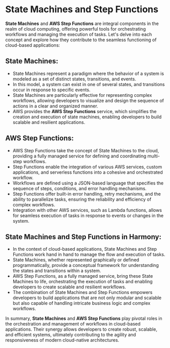 # State Machines and Step Functions
**State Machines** and **AWS Step Functions** are integral components in the realm of cloud computing, offering powerful tools for orchestrating workflows and managing the execution of tasks. Let's delve into each concept and explore how they contribute to the seamless functioning of cloud-based applications:

## State Machines:
- State Machines represent a paradigm where the behavior of a system is modeled as a set of distinct states, transitions, and events.
- In this model, a system can exist in one of several states, and transitions occur in response to specific events.
- State Machines are particularly effective for representing complex workflows, allowing developers to visualize and design the sequence of actions in a clear and organized manner.
- AWS provides the **AWS Step Functions** service, which simplifies the creation and execution of state machines, enabling developers to build scalable and resilient applications.

## AWS Step Functions:
- AWS Step Functions take the concept of State Machines to the cloud, providing a fully managed service for defining and coordinating multi-step workflows.
- Step Functions enable the integration of various AWS services, custom applications, and serverless functions into a cohesive and orchestrated workflow.
- Workflows are defined using a JSON-based language that specifies the sequence of steps, conditions, and error handling mechanisms.
- Step Functions offer built-in error handling, retry mechanisms, and the ability to parallelize tasks, ensuring the reliability and efficiency of complex workflows.
- Integration with other AWS services, such as Lambda functions, allows for seamless execution of tasks in response to events or changes in the system.

## State Machines and Step Functions in Harmony:
- In the context of cloud-based applications, State Machines and Step Functions work hand in hand to manage the flow and execution of tasks.
- State Machines, whether represented graphically or defined programmatically, provide a conceptual framework for understanding the states and transitions within a system.
- AWS Step Functions, as a fully managed service, bring these State Machines to life, orchestrating the execution of tasks and enabling developers to create scalable and resilient workflows.
- The combination of State Machines and Step Functions empowers developers to build applications that are not only modular and scalable but also capable of handling intricate business logic and complex workflows.

In summary, **State Machines** and **AWS Step Functions** play pivotal roles in the orchestration and management of workflows in cloud-based applications. Their synergy allows developers to create robust, scalable, and efficient systems, ultimately contributing to the agility and responsiveness of modern cloud-native architectures.